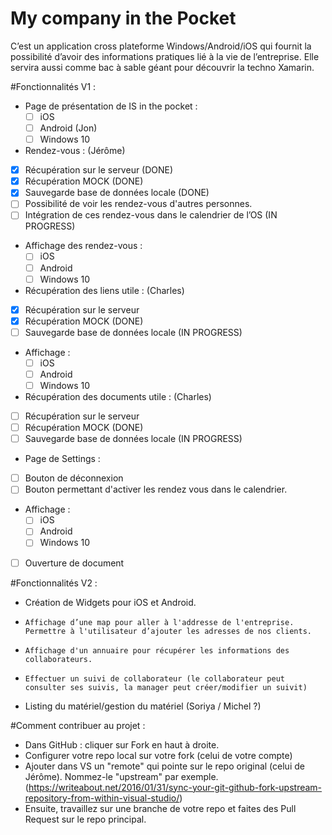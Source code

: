 # My company in the Pocket

C’est un application cross plateforme Windows/Android/iOS qui fournit la possibilité d’avoir des informations pratiques lié à la vie de l’entreprise. Elle servira aussi comme bac à sable géant pour découvrir la techno Xamarin. 

#Fonctionnalités V1  : 
*   Page de présentation de IS in the pocket :
    * [ ] iOS
    * [ ] Android (Jon)
    * [ ] Windows 10

*   Rendez-vous : (Jérôme)
  * [x]  Récupération sur le serveur (DONE)
  *	[x] Récupération MOCK (DONE)
  *	[x] Sauvegarde base de données locale (DONE)
  * [ ]	Possibilité de voir les rendez-vous d'autres personnes. 
  * [ ] Intégration de ces rendez-vous dans le calendrier de l’OS (IN PROGRESS)
  * Affichage des rendez-vous :
    * [ ] iOS
    * [ ] Android
    * [ ] Windows 10
    
*   Récupération des liens utile : (Charles)
  * [x] Récupération sur le serveur 
  * [x] Récupération MOCK (DONE)
  * [ ] Sauvegarde base de données locale (IN PROGRESS)
  * Affichage :
    * [ ] iOS
    * [ ] Android
    * [ ] Windows 10
    
*	Récupération des documents utile : (Charles)
 * [ ] Récupération sur le serveur 
 * [ ] Récupération MOCK (DONE)
 * [ ] Sauvegarde base de données locale (IN PROGRESS)
 
* 	Page de Settings : 
 * [ ] Bouton de déconnexion
 * [ ] Bouton permettant d'activer les rendez vous dans le calendrier.

 * Affichage :
    * [ ] iOS
    * [ ] Android
    * [ ] Windows 10
  * [ ] Ouverture de document

#Fonctionnalités V2  :
-   Création de Widgets pour iOS et Android.
-	  Affichage d’une map pour aller à l'addresse de l'entreprise. Permettre à l'utilisateur d’ajouter les adresses de nos clients.
-	  Affichage d'un annuaire pour récupérer les informations des collaborateurs. 
-	  Effectuer un suivi de collaborateur (le collaborateur peut consulter ses suivis, la manager peut créer/modifier un suivit)
- 	Listing du matériel/gestion du matériel (Soriya / Michel ?)


#Comment contribuer au projet :
- Dans GitHub : cliquer sur Fork en haut à droite.
- Configurer votre repo local sur votre fork (celui de votre compte)
- Ajouter dans VS un "remote" qui pointe sur le repo original (celui de Jérôme). Nommez-le "upstream" par exemple. (https://writeabout.net/2016/01/31/sync-your-git-github-fork-upstream-repository-from-within-visual-studio/)
- Ensuite, travaillez sur une branche de votre repo et faites des Pull Request sur le repo principal.

